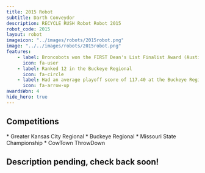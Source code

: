 ```yaml
---
title: 2015 Robot
subtitle: Darth Conveydor 
description: RECYCLE RUSH Robot Robot 2015
robot_code: 2015
layout: robot
imageicon: "../images/robots/2015robot.png"
image: "../../images/robots/2015robot.png"
features:
    - label: Broncobots won the FIRST Dean's List Finalist Award (Austin Ahern)
      icon: fa-user 
    - label: Ranked 12 in the Buckeye Regional
      icon: fa-circle
    - label: Had an average playoff score of 117.40 at the Buckeye Regional
      icon: fa-arrow-up
awardsWon: 4
hide_hero: true
---
```


<h2>Competitions</h2>
* Greater Kansas City Regional
* Buckeye Regional
* Missouri State Championship
* CowTown ThrowDown

<h2>Description pending, check back soon!</h2>
